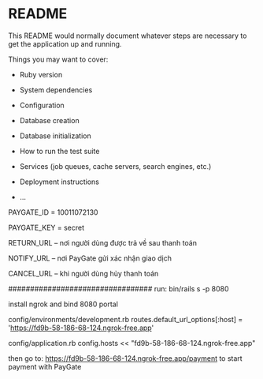 # README

This README would normally document whatever steps are necessary to get the
application up and running.

Things you may want to cover:

* Ruby version

* System dependencies

* Configuration

* Database creation

* Database initialization

* How to run the test suite

* Services (job queues, cache servers, search engines, etc.)

* Deployment instructions

* ...


PAYGATE_ID = 10011072130

PAYGATE_KEY = secret

RETURN_URL – nơi người dùng được trả về sau thanh toán

NOTIFY_URL – nơi PayGate gửi xác nhận giao dịch

CANCEL_URL – khi người dùng hủy thanh toán

#################################
run: bin/rails s -p 8080

install ngrok and bind 8080 portal

config/environments/development.rb
  routes.default_url_options[:host] = 'https://fd9b-58-186-68-124.ngrok-free.app'

config/application.rb
  config.hosts << "fd9b-58-186-68-124.ngrok-free.app"

then go to: https://fd9b-58-186-68-124.ngrok-free.app/payment to start payment with PayGate



